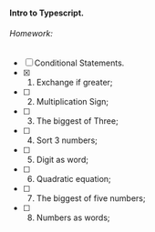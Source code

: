 #### Intro to Typescript.

###### Homework:

- [ ] Conditional Statements.
 - [x] 01. Exchange if greater;
 - [ ] 02. Multiplication Sign;
 - [ ] 03. The biggest of Three;
 - [ ] 04. Sort 3 numbers;
 - [ ] 05. Digit as word;
 - [ ] 06. Quadratic equation;
 - [ ] 07. The biggest of five numbers;
 - [ ] 08. Numbers as words;